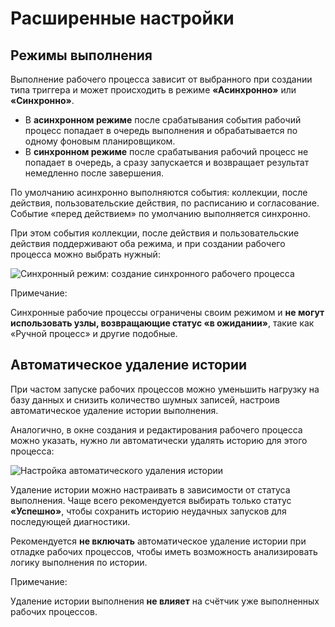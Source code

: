 # Расширенные настройки

## Режимы выполнения

Выполнение рабочего процесса зависит от выбранного при создании типа триггера и может происходить в режиме **«Асинхронно»** или **«Синхронно»**. 

- В **асинхронном режиме** после срабатывания события рабочий процесс попадает в очередь выполнения и обрабатывается по одному фоновым планировщиком.
- В **синхронном режиме** после срабатывания рабочий процесс не попадает в очередь, а сразу запускается и возвращает результат немедленно после завершения.

По умолчанию асинхронно выполняются события: коллекции, после действия, пользовательские действия, по расписанию и согласование. Событие «перед действием» по умолчанию выполняется синхронно. 

При этом события коллекции, после действия и пользовательские действия поддерживают оба режима, и при создании рабочего процесса можно выбрать нужный:

![Синхронный режим: создание синхронного рабочего процесса](https://static-docs.nocobase.com/39bc0821f50c1bde4729c531c6236795.png)

Примечание:

Синхронные рабочие процессы ограничены своим режимом и **не могут использовать узлы, возвращающие статус «в ожидании»**, такие как «Ручной процесс» и другие подобные.

## Автоматическое удаление истории

При частом запуске рабочих процессов можно уменьшить нагрузку на базу данных и снизить количество шумных записей, настроив автоматическое удаление истории выполнения.

Аналогично, в окне создания и редактирования рабочего процесса можно указать, нужно ли автоматически удалять историю для этого процесса:

![Настройка автоматического удаления истории](https://static-docs.nocobase.com/b2e4c08e7a01e213069912fe04baa7bd.png)

Удаление истории можно настраивать в зависимости от статуса выполнения. Чаще всего рекомендуется выбирать только статус **«Успешно»**, чтобы сохранить историю неудачных запусков для последующей диагностики.

Рекомендуется **не включать** автоматическое удаление истории при отладке рабочих процессов, чтобы иметь возможность анализировать логику выполнения по истории.

Примечание:

Удаление истории выполнения **не влияет** на счётчик уже выполненных рабочих процессов.
